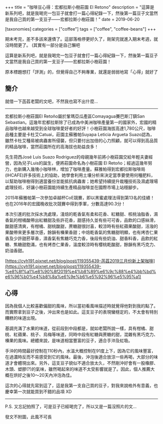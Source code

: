 +++
title = "咖啡豆心得：宏都拉斯小樹莊園 El Retono"
description = "這算是新系列吧，就是我喝完一包豆子就會打一篇心得紀錄一下，然後第一篇豆子文當然是我自己買的第一支豆子——宏都拉斯小樹莊園！"
date = 2019-06-20

[taxonomies]
categories = ["coffee"]
tags = ["coffee", "coffee-beans"]
+++

期末考完，差不多該來還債了。這部落格停更好久了，剛架完就進入期末考週，就沒時間更了。 (其實有一部分是自己懶吧

這算是新系列吧，就是我喝完一包豆子就會打一篇心得紀錄一下，然後第一篇豆子文當然是我自己買的第一支豆子——宏都拉斯小樹莊園！

原本標題想打「評測」的，但覺得自己不夠專業，就還是弱弱地寫「心得」就好了

## 簡介

就借一下菡萏老闆的文吧，不然我也寫不出什麼...

---

宏都拉斯小樹莊園El Retoño屬於鞏瑪亞瓜產區Comayagua賽巴斯汀鎮San Sebastian。這幾年宏都拉斯除了已成為中美洲咖啡產量第一的國家外，宏國的精品咖啡也越來越受到全球咖啡愛好者的好評！小樹莊園海拔高達1,780公尺，咖啡品種主要是卡杜艾Catuai，莊園主蘇雅帕Suyapa Leticia Argueta Suazo認為，雖然卡杜艾種易被病蟲害所侵襲，但只要付出加倍的心力照顧，就可以得到高品質的精品咖啡，當然莊園所在的高海拔也助益良多！

先生荷西José Luis Suazo Rodriguez的母親幾年前將小樹莊園交給年輕夫妻經營，因為兒子Luis的誕生，便將莊園命名為小樹莊園 El Retoño；經過這幾年努力，也新購入幾塊小咖啡林，增加了咖啡產量。蘇雅帕得到宏都拉斯咖啡局(IHCAFE)許多技術上的協助，她學會利用土壤分析來決定當季要使用何種肥料，以幫助咖啡樹得到適當養份並能抵抗病蟲害；她希望持續提升栽種技術及濕處理場處理技術，好讓小樹莊園能持續生產精品咖啡並在國際市場上站穩腳步。

2015年蘇雅帕第一次參加卓越杯CoE競賽，即以黑蜜處理法得到第13名的佳績！也在2016年的宏國晚收批次競賽中得到季軍，分數高達90.3分！

本次引進的批次採水洗處理，淺焙的乾香氣有柔和花香、紅糖甜、核桃油脂香，濕香氣的柑橘酸帶出紅糖甜及些許花香，甜感持久並有些可可香，品飲的口感絲滑，酸甜感清爽，有柑橘、甜桃酸甜，蔗糖甜很討喜，較涼時有些紅蘋果酸甜，活潑的果酸帶來更多層次感，餘韻有榛果香甜；中焙乾香氣的焦糖甜明顯，也有烤杏仁果香及少許甜菸草香，濕香氣有焦糖巧克力香，後段有些奶油、甜香料香，品飲的紅糖、焦糖甜飽滿，也有烤杏仁果香，溫度較涼時有櫻桃乾酸甜，餘韻有黑巧克力、奶油香甜。

[https://cyh191.pixnet.net/blog/post/119355439-菡萏2019三月份新上架咖啡](https://cyh191.pixnet.net/blog/post/119355439-%e8%8f%a1%e8%90%8f2019%e4%b8%89%e6%9c%88%e4%bb%bd%e6%96%b0%e4%b8%8a%e6%9e%b6%e5%92%96%e5%95%a1)

## 心得

因為我個人比較喜歡偏甜的風味，所以當初看風味描述時就覺得他對到我的點了。而實際拿到豆子之後，沖出來也是如此。這支豆子的表現蠻穩定的，不太會有特別糟糕的味道出現。

基調充滿了水果的味道，從前段到中段都是，就如老闆所說一樣，具有柑橘、甜桃、紅蘋果、桃子、烏梅等味道，同時中段有紅糖與蔗糖的甜，混雜有黑巧克力、榛果的風味。總體來說，是味道相當豐富的豆子，適合手沖及虹吸。

手沖的時間最好控制在110秒內，水溫大概控制在91度上下，因為它的風味豐富，在過濃時反而不易感受到它的風味。最後，沖泡後適合放涼一些再喝，大部分的味道才會體現出來。另外，這支豆子貌似不適合放太久，不然剛沖好會有一股橡膠、木頭、塑膠(?)的氣味，雖然喝起來的味道不太受影響就是了。因此，個人推薦大概在烘好之後10～20天內沖泡為佳。

這次的心得就先寫到這了，這是我第一支自己買的豆子，對我來說格外有意義，也慶幸第一次就能買到不錯的品項 XD

---

P.S. 又忘記拍照了，可是豆子已經喝完了，所以又是一篇沒照片的文... 

發文不附圖，此風不可長
